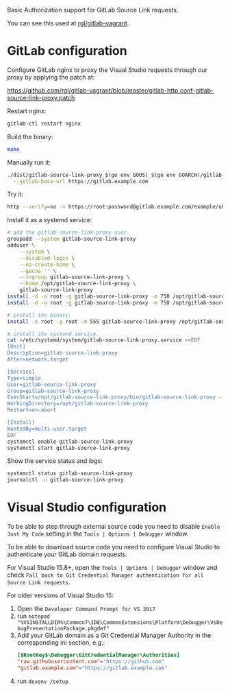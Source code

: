 Basic Authorization support for GitLab Source Link requests.

You can see this used at [rgl/gitlab-vagrant](https://github.com/rgl/gitlab-vagrant).

# GitLab configuration

Configure GitLab nginx to proxy the Visual Studio requests through our proxy by applying the patch at:

https://github.com/rgl/gitlab-vagrant/blob/master/gitlab-http.conf-gitlab-source-link-proxy.patch

Restart nginx:

```bash
gitlab-ctl restart nginx
```

Build the binary:

```bash
make
```

Manually run it:

```bash
./dist/gitlab-source-link-proxy_$(go env GOOS)_$(go env GOARCH)/gitlab-source-link-proxy \
  --gitlab-base-url https://gitlab.example.com
```

Try it:

```bash
http --verify=no -v https://root:password@gitlab.example.com/example/ubuntu-vagrant/raw/master/.gitignore User-Agent:SourceLink
```

Install it as a systemd service:

```bash
# add the gitlab-source-link-proxy user.
groupadd --system gitlab-source-link-proxy
adduser \
    --system \
    --disabled-login \
    --no-create-home \
    --gecos '' \
    --ingroup gitlab-source-link-proxy \
    --home /opt/gitlab-source-link-proxy \
    gitlab-source-link-proxy
install -d -o root -g gitlab-source-link-proxy -m 750 /opt/gitlab-source-link-proxy
install -d -o root -g gitlab-source-link-proxy -m 750 /opt/gitlab-source-link-proxy/bin

# install the binary.
install -o root -g root -m 555 gitlab-source-link-proxy /opt/gitlab-source-link-proxy/bin

# install the systemd service.
cat >/etc/systemd/system/gitlab-source-link-proxy.service <<EOF
[Unit]
Description=gitlab-source-link-proxy
After=network.target

[Service]
Type=simple
User=gitlab-source-link-proxy
Group=gitlab-source-link-proxy
ExecStart=/opt/gitlab-source-link-proxy/bin/gitlab-source-link-proxy --gitlab-base-url https://gitlab.example.com
WorkingDirectory=/opt/gitlab-source-link-proxy
Restart=on-abort

[Install]
WantedBy=multi-user.target
EOF
systemctl enable gitlab-source-link-proxy
systemctl start gitlab-source-link-proxy
```

Show the service status and logs:

```bash
systemctl status gitlab-source-link-proxy
journalctl -u gitlab-source-link-proxy
```

# Visual Studio configuration

To be able to step through external source code you need to disable `Enable Just My Code` setting in the `Tools | Options | Debugger` window.

To be able to download source code you need to configure Visual Studio to authenticate your GitLab domain requests.

For Visual Studio 15.8+, open the `Tools | Options | Debugger` window and check `Fall back to Git Credential Manager authentication for all Source Link requests`.

For older versions of Visual Studio 15:

  1. Open the `Developer Command Prompt for VS 2017`
  2. run `notepad "%VSINSTALLDIR%\Common7\IDE\CommonExtensions\Platform\Debugger\VsDebugPresentationPackage.pkgdef"`
  3. Add your GitLab domain as a Git Credential Manager Authority in the corresponding ini section, e.g.:
      ```ini
      [$RootKey$\Debugger\GitCredentialManager\Authorities]
      "raw.githubusercontent.com"="https://github.com"
      "gitlab.example.com"="https://gitlab.example.com"
      ```
  4. run `devenv /setup`
